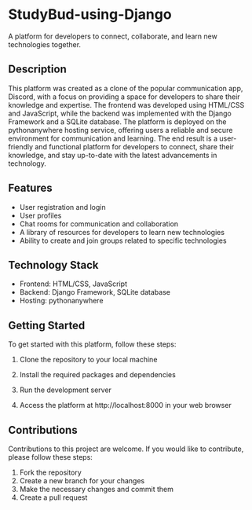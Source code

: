 # StudyBud-using-Django

A platform for developers to connect, collaborate, and learn new technologies together.

## Description

This platform was created as a clone of the popular communication app, Discord, with a focus on providing a space for developers to share their knowledge and expertise. The frontend was developed using HTML/CSS and JavaScript, while the backend was implemented with the Django Framework and a SQLite database. The platform is deployed on the pythonanywhere hosting service, offering users a reliable and secure environment for communication and learning. The end result is a user-friendly and functional platform for developers to connect, share their knowledge, and stay up-to-date with the latest advancements in technology.

## Features

- User registration and login
- User profiles
- Chat rooms for communication and collaboration
- A library of resources for developers to learn new technologies
- Ability to create and join groups related to specific technologies

## Technology Stack

- Frontend: HTML/CSS, JavaScript
- Backend: Django Framework, SQLite database
- Hosting: pythonanywhere

## Getting Started

To get started with this platform, follow these steps:

1. Clone the repository to your local machine

2. Install the required packages and dependencies

3. Run the development server

4. Access the platform at http://localhost:8000 in your web browser

## Contributions

Contributions to this project are welcome. If you would like to contribute, please follow these steps:

1. Fork the repository
2. Create a new branch for your changes
3. Make the necessary changes and commit them
4. Create a pull request
